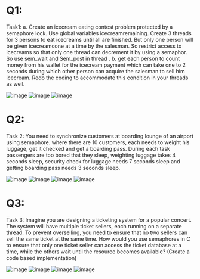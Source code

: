 # Q1:
Task1:
a. Create an icecream eating contest problem protected by a semaphore lock. Use global
variables icecreamremaining. Create 3 threads for 3 persons to eat icecreams until all are
finished. But only one person will be given icecreamcone at a time by the salesman. So restrict
access to icecreams so that only one thread can decrement it by using a semaphor. So use
sem_wait and Sem_post in thread .
b. get each person to count money from his wallet for the icecream payment which can take one to
2 seconds during which other person can acquire the salesman to sell him icecream. Redo the
coding to accommodate this condition in your threads as well.

![image](https://user-images.githubusercontent.com/123716596/236639425-20cfd203-641a-4129-a937-2ade0c6b34cb.png)
![image](https://user-images.githubusercontent.com/123716596/236639438-ae48047b-d62b-4749-b981-ee9a66c0150e.png)
![image](https://user-images.githubusercontent.com/123716596/236639771-dd118b90-2713-4144-870f-fa59daa5a307.png)


# Q2:
Task 2:
You need to synchronize customers at boarding lounge of an airport using semaphore. where there are
10 customers, each needs to weight his luggage, get it checked and get a boarding pass. During each
task passengers are too bored that they sleep, weighting luggage takes 4 seconds sleep, security
check for luggage needs 7 seconds sleep and getting boarding pass needs 3 seconds sleep.

![image](https://user-images.githubusercontent.com/123716596/236639808-de2ba9d2-2cd7-4930-8e76-2b027f3d74b0.png)
![image](https://user-images.githubusercontent.com/123716596/236639758-bb0846a2-2532-4ebc-8be8-378672e106f1.png)
![image](https://user-images.githubusercontent.com/123716596/236639897-b4fafc0b-b83f-44c8-8c2d-9af0e2ccbee4.png)
![image](https://user-images.githubusercontent.com/123716596/236639907-c35f7083-0596-40e2-9d22-4f03a4cbd488.png)


# Q3:
Task 3:
Imagine you are designing a ticketing system for a popular concert. The system will have multiple ticket
sellers, each running on a separate thread. To prevent overselling, you need to ensure that no two sellers
can sell the same ticket at the same time. How would you use semaphores in C to ensure that only one
ticket seller can access the ticket database at a time, while the others wait until the resource becomes
available? (Create a code based implementation)

![image](https://user-images.githubusercontent.com/123716596/236640045-a8c051fb-b419-4b61-8a38-5d9a35360589.png)
![image](https://user-images.githubusercontent.com/123716596/236640054-6dd5ff62-9998-4af6-ae0b-76c30b0003e8.png)
![image](https://user-images.githubusercontent.com/123716596/236640103-aeb37e5b-f220-4ac3-8358-afc3e27462d0.png)
![image](https://user-images.githubusercontent.com/123716596/236640112-953ace5f-912e-4c35-b710-a68a3c732224.png)

